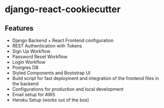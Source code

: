 # django-react-cookiecutter

## Features

* Django Backend + React Frontend configuration
* REST Authentication with Tokens
* Sign Up Workflow
* Password Reset Workflow
* Login Workflow
* Postgres DB
* Styled Components and Bootstrap UI
* Build script for fast deployment and integration of the frontend files in the backend
* Configurations for production and local development
* Email setup for AWS
* Heroku Setup (works out of the box)
